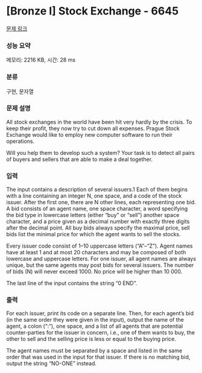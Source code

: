 # [Bronze I] Stock Exchange - 6645 

[문제 링크](https://www.acmicpc.net/problem/6645) 

### 성능 요약

메모리: 2216 KB, 시간: 28 ms

### 분류

구현, 문자열

### 문제 설명

<p>All stock exchanges in the world have been hit very hardly by the crisis. To keep their profit, they now try to cut down all expenses. Prague Stock Exchange would like to employ new computer software to run their operations.</p>

<p>Will you help them to develop such a system? Your task is to detect all pairs of buyers and sellers that are able to make a deal together.</p>

### 입력 

 <p>The input contains a description of several issuers.1 Each of them begins with a line containing an integer N, one space, and a code of the stock issuer. After the first one, there are N other lines, each representing one bid. A bid consists of an agent name, one space character, a word specifying the bid type in lowercase letters (either “buy” or “sell”) another space character, and a price given as a decimal number with exactly three digits after the decimal point. All buy bids always specify the maximal price, sell bids list the minimal price for which the agent wants to sell the stocks.</p>

<p>Every issuer code consist of 1–10 uppercase letters (“A”–“Z”). Agent names have at least 1 and at most 20 characters and may be composed of both lowercase and uppercase letters. For one issuer, all agent names are always unique, but the same agents may post bids for several issuers. The number of bids (N) will never exceed 1000. No price will be higher than 10 000.</p>

<p>The last line of the input contains the string “0 END”.</p>

### 출력 

 <p>For each issuer, print its code on a separate line. Then, for each agent’s bid (in the same order they were given in the input), output the name of the agent, a colon (“:”), one space, and a list of all agents that are potential counter-parties for the issuer in concern, i.e., one of them wants to buy, the other to sell and the selling price is less or equal to the buying price.</p>

<p>The agent names must be separated by a space and listed in the same order that was used in the input for that issuer. If there is no matching bid, output the string “NO-ONE” instead.</p>

